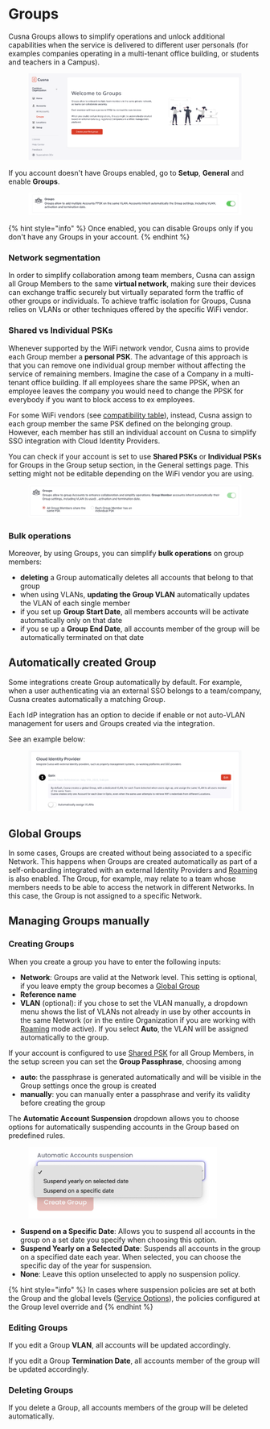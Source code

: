 # Groups

Cusna Groups allows to simplify operations and unlock additional capabilities when the service is delivered to different user personals (for examples companies operating in a multi-tenant office building, or students and teachers in a Campus).

<figure><img src="../.gitbook/assets/image (137).png" alt=""><figcaption></figcaption></figure>

If you account doesn't have Groups enabled, go to **Setup**, **General** and enable **Groups**.

<figure><img src="../.gitbook/assets/image (192).png" alt=""><figcaption></figcaption></figure>

{% hint style="info" %}
Once enabled, you can disable Groups only if you don't have any Groups in your account.
{% endhint %}



### Network segmentation

In order to simplify collaboration among team members, Cusna can assign all Group Members to the same **virtual network**, making sure their devices can exchange traffic securely but virtually separated form the traffic of other groups or individuals. To achieve traffic isolation for Groups, Cusna relies on VLANs or other techniques offered by the specific WiFi vendor.



### Shared vs Individual PSKs

Whenever supported by the WiFi network vendor, Cusna aims to provide each Group member a **personal PSK**. The advantage of this approach is that you can remove one individual group member without affecting the service of remaining members. Imagine the case of a Company in a multi-tenant office building. If all employees share the same PPSK, when an employee leaves the company you would need to change the PPSK for everybody if you want to block access to ex employees.

For some WiFi vendors (see [compatibility table](../wifi-integration/summary-of-supported-wifi-vendors/)), instead, Cusna assign to each group member the same PSK defined on the belonging group. However, each member has still an individual account on Cusna to simplify SSO integration with Cloud Identity Providers.&#x20;



You can check if your account is set to use **Shared PSKs** or **Individual PSKs** for Groups in the Group setup section, in the General settings page. This setting might not be editable depending on the WiFi vendor you are using.

<figure><img src="../.gitbook/assets/image (178).png" alt=""><figcaption></figcaption></figure>



### Bulk operations

Moreover, by using Groups, you can simplify **bulk operations** on group members:

* **deleting** a Group automatically deletes all accounts that belong to that group
* when using VLANs, **updating the Group VLAN** automatically updates the VLAN of each single member
* if you set up **Group Start Date**, all members accounts will be activate automatically only on that date
* if you se up a **Group End Date**, all accounts member of the group will be automatically terminated on that date





## Automatically created Group

Some integrations create Group automatically by default. For example, when a user authenticating via an external SSO belongs to a team/company, Cusna creates automatically a matching Group.

Each IdP integration has an option to decide if enable or not auto-VLAN management for users and Groups created via the integration.

See an example below:

<figure><img src="../.gitbook/assets/image (172).png" alt=""><figcaption></figcaption></figure>



## Global Groups

In some cases, Groups are created without being associated to a specific Network. This happens when Groups are created automatically as part of a self-onboarding integrated with an external Identity Providers and [Roaming](broken-reference) is also enabled. The Group, for example, may relate to a team whose members needs to be able to access the network in different Networks. In this case, the Group is not assigned to a specific Network.



## Managing Groups manually

### Creating Groups

When you create a group you have to enter the following inputs:

* **Network**: Groups are valid at the Network level. This setting is optional, if you leave empty the group becomes a [Global Group](groups.md#global-groups)
* **Reference name**
* **VLAN** (optional): if you chose to set the VLAN manually, a dropdown menu shows the list of VLANs not already in use by other accounts in the same Network (or in the entire Organization if you are working with [Roaming](broken-reference) mode active). If you select **Auto**, the VLAN will be assigned automatically to the group.



If your account is configured to use [Shared PSK](groups.md#shared-vs-individual-psks) for all Group Members, in the setup screen you can set the **Group Passphrase**, choosing among

* **auto**: the passphrase is generated automatically and will be visible in the Group settings once the group is created
* **manually**: you can manually enter a passphrase and verify its validity before creating the group



The **Automatic Account Suspension** dropdown allows you to choose options for automatically suspending accounts in the Group based on predefined rules.

<div align="left"><figure><img src="../.gitbook/assets/image (2) (1).png" alt="" width="375"><figcaption></figcaption></figure></div>

* **Suspend on a Specific Date**: Allows you to suspend all accounts in the group on a set date you specify when choosing this option.
* **Suspend Yearly on a Selected Date**: Suspends all accounts in the group on a specified date each year. When selected, you can choose the specific day of the year for suspension.
* **None**: Leave this option unselected to apply no suspension policy.



{% hint style="info" %}
In cases where suspension policies are set at both the Group and the global levels ([Service Options](general-options/service-options.md)), the policies configured at the Group level override and
{% endhint %}



### Editing Groups

If you edit a Group **VLAN**, all accounts will be updated accordingly.

If you edit a Group **Termination Date**, all accounts member of the group will be updated accordingly.



### Deleting Groups

If you delete a Group, all accounts members of the group will be deleted automatically.




